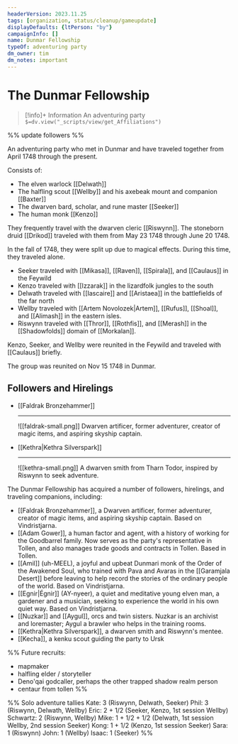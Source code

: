 ```yaml
---
headerVersion: 2023.11.25
tags: [organization, status/cleanup/gameupdate]
displayDefaults: {ltPerson: "by"}
campaignInfo: []
name: Dunmar Fellowship
typeOf: adventuring party
dm_owner: tim
dm_notes: important
---
```

# The Dunmar Fellowship
>[!info]+ Information
> An adventuring party
> `$=dv.view("_scripts/view/get_Affiliations")`

%% update followers %%

An adventuring party who met in Dunmar and have traveled together from April 1748 through the present. 

Consists of:
- The elven warlock [[Delwath]]
- The halfling scout [[Wellby]] and his axebeak mount and companion [[Baxter]]
- The dwarven bard, scholar, and rune master [[Seeker]]
- The human monk [[Kenzo]]

They frequently travel with the dwarven cleric [[Riswynn]]. The stoneborn druid [[Drikod]] traveled with them from May 23 1748 through June 20 1748. 

In the fall of 1748, they were split up due to magical effects. During this time, they traveled alone.

- Seeker traveled with [[Mikasa]], [[Raven]], [[Spirala]], and [[Caulaus]] in the Feywild
- Kenzo traveled with [[Izzarak]] in the lizardfolk jungles to the south
- Delwath traveled with [[Iascaire]] and [[Aristaea]] in the battlefields of the far north
- Wellby traveled with [[Artem Novolozek|Artem]], [[Rufus]], [[Shoal]], and [[Alimash]] in the eastern isles. 
- Riswynn traveled with [[Thror]], [[Rothfis]], and [[Merash]] in the [[Shadowfolds]] domain of [[Morkalan]].

Kenzo, Seeker, and Wellby were reunited in the Feywild and traveled with [[Caulaus]] briefly.

The group was reunited on Nov 15 1748 in Dunmar. 

## Followers and Hirelings

<div class="grid cards" markdown>

-   [[Faldrak Bronzehammer]]
 
    ---
    ![[faldrak-small.png]]
     Dwarven artificer, former adventurer, creator of magic items, and aspiring skyship captain.

-  [[Kethra|Kethra Silverspark]]

    ---
    ![[kethra-small.png]]
	 A dwarven smith from Tharn Todor, inspired by Riswynn to seek adventure.

</div>

The Dunmar Fellowship has acquired a number of followers, hirelings, and traveling companions, including:

- [[Faldrak Bronzehammer]], a Dwarven artificer, former adventurer, creator of magic items, and aspiring skyship captain. Based on Vindristjarna. 
- [[Adam Gower]], a human factor and agent, with a history of working for the Goodbarrel family. Now serves as the party's representative in Tollen, and also manages trade goods and contracts in Tollen. Based in Tollen. 
- [[Amil]] (uh-MEEL), a joyful and upbeat Dunmari monk of the Order of the Awakened Soul, who trained with Pava and Avaras in the [[Garamjala Desert]] before leaving to help record the stories of the ordinary people of the world. Based on Vindristjarna. 
- [[Egnir|Égnir]] (AY-nyeer), a quiet and meditative young elven man, a gardener and a musician, seeking to experience the world in his own quiet way. Based on Vindristjarna. 
- [[Nuzkar]] and [[Aygul]], orcs and twin sisters. Nuzkar is an archivist and loremaster; Aygul a brawler who helps in the training rooms.
- [[Kethra|Kethra Silverspark]], a dwarven smith and Riswynn's mentee. 
- [[Kecha]], a kenku scout guiding the party to Ursk

%% 
Future recruits:
- mapmaker 
- halfling elder / storyteller
- Deno'qai godcaller, perhaps the other trapped shadow realm person
- centaur from tollen
%%

%%
Solo adventure tallies
Kate: 3  (Riswynn, Delwath, Seeker)
Phil: 3 (Riswynn, Delwath, Wellby)
Eric: 2 + 1/2  (Seeker, Kenzo, 1st session Wellby)
Schwartz: 2 (Riswynn, Wellby)
Mike: 1 + 1/2 + 1/2  (Delwath, 1st session Wellby, 2nd session Seeker)
Kong: 1 + 1/2 (Kenzo, 1st session Seeker)
Sara: 1 (Riswynn)
John: 1 (Wellby)
Isaac: 1 (Seeker)
%%